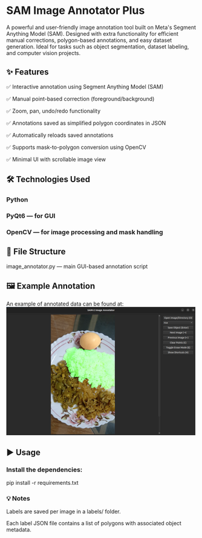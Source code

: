 # SAM Image Annotator Plus

A powerful and user-friendly image annotation tool built on Meta's Segment Anything Model (SAM). Designed with extra functionality for efficient manual corrections, polygon-based annotations, and easy dataset generation. Ideal for tasks such as object segmentation, dataset labeling, and computer vision projects.

## ✨ Features

✅ Interactive annotation using Segment Anything Model (SAM)

✅ Manual point-based correction (foreground/background)

✅ Zoom, pan, undo/redo functionality

✅ Annotations saved as simplified polygon coordinates in JSON

✅ Automatically reloads saved annotations

✅ Supports mask-to-polygon conversion using OpenCV

✅ Minimal UI with scrollable image view
## 🛠 Technologies Used
### Python

### PyQt6 — for GUI

### OpenCV — for image processing and mask handling

## 📁 File Structure
image_annotator.py — main GUI-based annotation script


## 🖼️ Example Annotation
An example of annotated data can be found at:
<img src="Image.png" alt="Annotated Image" width="500"/>


## ▶️ Usage
### Install the dependencies:
pip install -r requirements.txt


### 💡 Notes

Labels are saved per image in a labels/ folder.

Each label JSON file contains a list of polygons with associated object metadata.


 
